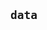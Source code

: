 ## `data`

<!--Generating RSA-compatible data for posthoc reweighting requires a "hacked" version Pythia. A detailed description is given below.

To patch the Pythia src code `FragmentationFlavZPT.cc`
```
patch <path-to-FragmentationFlavZPT.cc> < <path-to-posthoc_reweighter.patch>
```-->